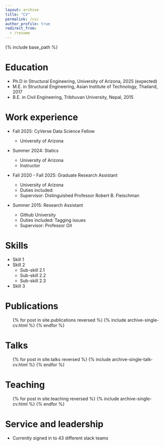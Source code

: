 ```yaml
---
layout: archive
title: "CV"
permalink: /cv/
author_profile: true
redirect_from:
  - /resume
---
```


{% include base_path %}

Education
======
* Ph.D in Structural Engineering, University of Arizona, 2025 (expected)
* M.E. in Structural Engineering, Asian Institute of Technology, Thailand, 2017
* B.E. in Civil Engineering, Tribhuvan University, Nepal, 2015

Work experience
======
* Fall 2025: CyVerse Data Science Fellow
  * University of Arizona

* Summer 2024: Statics
  * University of Arizona
  * Instructor

* Fall 2020 - Fall 2025: Graduate Research Assistant
  * University of Arizona
  * Duties included: 
  * Supervisor: Distinguished Professor Robert B. Fleischman

* Summer 2015: Research Assistant
  * Github University
  * Duties included: Tagging issues
  * Supervisor: Professor Git
  
Skills
======
* Skill 1
* Skill 2
  * Sub-skill 2.1
  * Sub-skill 2.2
  * Sub-skill 2.3
* Skill 3

Publications
======
  <ul>{% for post in site.publications reversed %}
    {% include archive-single-cv.html %}
  {% endfor %}</ul>
  
Talks
======
  <ul>{% for post in site.talks reversed %}
    {% include archive-single-talk-cv.html  %}
  {% endfor %}</ul>
  
Teaching
======
  <ul>{% for post in site.teaching reversed %}
    {% include archive-single-cv.html %}
  {% endfor %}</ul>
  
Service and leadership
======
* Currently signed in to 43 different slack teams
